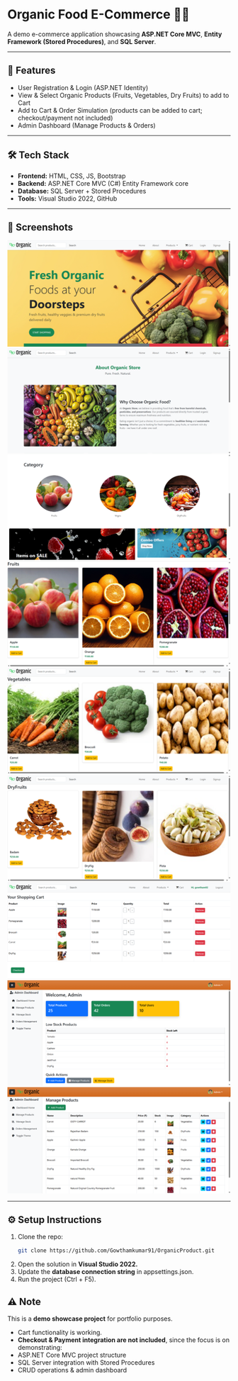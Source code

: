 # Organic Food E-Commerce 🛒🌱

A demo e-commerce application showcasing **ASP.NET Core MVC**, **Entity Framework (Stored Procedures)**, and **SQL Server**.

---

## 🔑 Features
- User Registration & Login (ASP.NET Identity)
- View & Select Organic Products (Fruits, Vegetables, Dry Fruits) to add to Cart
- Add to Cart & Order Simulation (products can be added to cart; checkout/payment not included)
- Admin Dashboard (Manage Products & Orders)
  
---

## 🛠️ Tech Stack
- **Frontend:** HTML, CSS, JS, Bootstrap  
- **Backend:** ASP.NET Core MVC (C#) Entity Framework core 
- **Database:** SQL Server + Stored Procedures  
- **Tools:** Visual Studio 2022, GitHub  

---

## 📸 Screenshots
![Homepage](./screenshots/Home.png)  
![Aboutpage](./screenshots/About.png)  
![Categorypage](./screenshots/Category.png)   
![Product-Fruits](./screenshots/Product-Fruits.png)
![Product-Veges](./screenshots/Product-Veges.png)
![Product-Dryfruits](./screenshots/Product-Dryfruits.png)
![CartPage](./screenshots/Cart.png)
![AdminDashboard](./screenshots/AdminDashboard.png)
![Admin-ManageProduct](./screenshots/Admin-ManageProduct.png)

---

## ⚙️ Setup Instructions
1. Clone the repo:
   ```bash
   git clone https://github.com/Gowthamkumar91/OrganicProduct.git
2. Open the solution in **Visual Studio 2022.**
3. Update the **database connection string** in appsettings.json.
4. Run the project (Ctrl + F5).

  ## ⚠️ Note   
  This is a **demo showcase project** for portfolio purposes.
  - Cart functionality is working.
  - **Checkout & Payment integration are not included**, since the focus is on demonstrating:
  - ASP.NET Core MVC project structure
  - SQL Server integration with Stored Procedures
  - CRUD operations & admin dashboard
  
